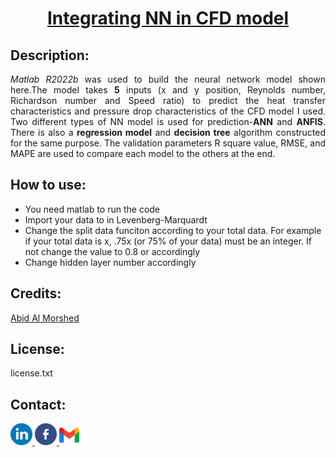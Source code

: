 <h1 align="center"><u>Integrating NN in CFD model</u></h1>

<h2 align="left">Description:</h2>
<p align="justify"><i>Matlab R2022b</i> was used to build the neural network model shown here.The model takes <b>5</b> inputs (x and y position, Reynolds number, Richardson number and Speed ratio) to predict the heat transfer characteristics and pressure drop characteristics of the CFD model I used. Two different types of NN model is used for prediction-<b>ANN</b> and <b>ANFIS</b>. There is also a <b>regression model</b> and <b>decision tree</b> algorithm constructed for the same purpose. The validation parameters R square value, RMSE, and MAPE are used to compare each model to the others at the end. </p>

<h2 align="left">How to use: </h2>
<p align="justify">
<ul>
<li>You need matlab to run the code</li>
<li>Import your data to in Levenberg-Marquardt</li>
<li>Change the split data funciton according to your total data. For example if your total data is x, .75x (or 75% of your data) must be an integer. If not change the value to 0.8 or accordingly</li>
<li>Change hidden layer number accordingly</li>
</ul>
</p>

<h2 align="Left">Credits:</h2>
<p>
<a href="https://github.com/AbidMorshed">Abid Al Morshed</a>
</p>
<h2 align="left">License:</h2>
license.txt
<h2 align="Left">Contact:</h2>

<a href="https://www.linkedin.com/in/abidalmorshed/">
<img src="./Images/linkedin.png" width="35"/>
</a>
<a href="https://www.facebook.com/abid.almorshed/">
<img src="./Images/facebook.png" width="35"/>
</a>

<a href="https://mail.google.com/mail/?view=cm&fs=1&to=abidmorshed22@gmail.com">
<img src="./Images/gmail.png" width="32"/>
</a>


<!--all links-->
<!--[linkedin]:https://www.linkedin.com/in/abidalmorshed/
[facebook]:https://www.facebook.com/abid.almorshed/-->